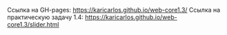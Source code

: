 Ссылка на GH-pages: https://karicarlos.github.io/web-core1.3/ 
Ссылка на практическую задачу 1.4: https://karicarlos.github.io/web-core1.3/slider.html